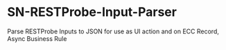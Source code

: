 # SN-RESTProbe-Input-Parser
Parse RESTProbe Inputs to JSON for use as UI action and on ECC Record, Async Business Rule
